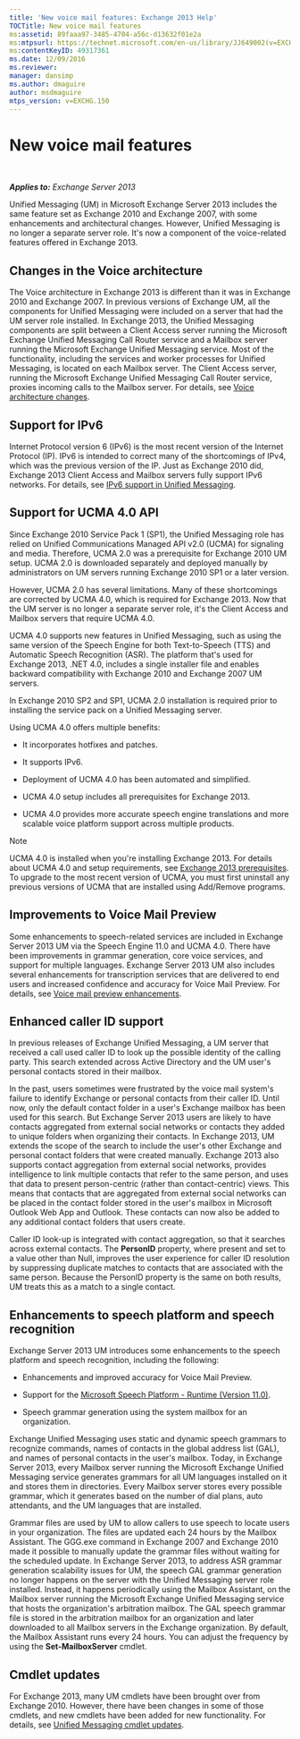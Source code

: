 ```yaml
---
title: 'New voice mail features: Exchange 2013 Help'
TOCTitle: New voice mail features
ms:assetid: 89faaa97-3485-4704-a56c-d13632f01e2a
ms:mtpsurl: https://technet.microsoft.com/en-us/library/JJ649002(v=EXCHG.150)
ms:contentKeyID: 49317361
ms.date: 12/09/2016
ms.reviewer: 
manager: dansimp
ms.author: dmaguire
author: msdmaguire
mtps_version: v=EXCHG.150
---
```


# New voice mail features

 

_**Applies to:** Exchange Server 2013_

Unified Messaging (UM) in Microsoft Exchange Server 2013 includes the same feature set as Exchange 2010 and Exchange 2007, with some enhancements and architectural changes. However, Unified Messaging is no longer a separate server role. It's now a component of the voice-related features offered in Exchange 2013.

## Changes in the Voice architecture

The Voice architecture in Exchange 2013 is different than it was in Exchange 2010 and Exchange 2007. In previous versions of Exchange UM, all the components for Unified Messaging were included on a server that had the UM server role installed. In Exchange 2013, the Unified Messaging components are split between a Client Access server running the Microsoft Exchange Unified Messaging Call Router service and a Mailbox server running the Microsoft Exchange Unified Messaging service. Most of the functionality, including the services and worker processes for Unified Messaging, is located on each Mailbox server. The Client Access server, running the Microsoft Exchange Unified Messaging Call Router service, proxies incoming calls to the Mailbox server. For details, see [Voice architecture changes](voice-architecture-changes-exchange-2013-help.md).

## Support for IPv6

Internet Protocol version 6 (IPv6) is the most recent version of the Internet Protocol (IP). IPv6 is intended to correct many of the shortcomings of IPv4, which was the previous version of the IP. Just as Exchange 2010 did, Exchange 2013 Client Access and Mailbox servers fully support IPv6 networks. For details, see [IPv6 support in Unified Messaging](ipv6-support-in-unified-messaging-exchange-2013-help.md).

## Support for UCMA 4.0 API

Since Exchange 2010 Service Pack 1 (SP1), the Unified Messaging role has relied on Unified Communications Managed API v2.0 (UCMA) for signaling and media. Therefore, UCMA 2.0 was a prerequisite for Exchange 2010 UM setup. UCMA 2.0 is downloaded separately and deployed manually by administrators on UM servers running Exchange 2010 SP1 or a later version.

However, UCMA 2.0 has several limitations. Many of these shortcomings are corrected by UCMA 4.0, which is required for Exchange 2013. Now that the UM server is no longer a separate server role, it's the Client Access and Mailbox servers that require UCMA 4.0.

UCMA 4.0 supports new features in Unified Messaging, such as using the same version of the Speech Engine for both Text-to-Speech (TTS) and Automatic Speech Recognition (ASR). The platform that's used for Exchange 2013, .NET 4.0, includes a single installer file and enables backward compatibility with Exchange 2010 and Exchange 2007 UM servers.

In Exchange 2010 SP2 and SP1, UCMA 2.0 installation is required prior to installing the service pack on a Unified Messaging server.

Using UCMA 4.0 offers multiple benefits:

  - It incorporates hotfixes and patches.

  - It supports IPv6.

  - Deployment of UCMA 4.0 has been automated and simplified.

  - UCMA 4.0 setup includes all prerequisites for Exchange 2013.

  - UCMA 4.0 provides more accurate speech engine translations and more scalable voice platform support across multiple products.

> [!NOTE]
> UCMA 4.0 is installed when you're installing Exchange 2013. For details about UCMA 4.0 and setup requirements, see <A href="exchange-2013-prerequisites-exchange-2013-help.md">Exchange 2013 prerequisites</A>. To upgrade to the most recent version of UCMA, you must first uninstall any previous versions of UCMA that are installed using Add/Remove programs.

## Improvements to Voice Mail Preview

Some enhancements to speech-related services are included in Exchange Server 2013 UM via the Speech Engine 11.0 and UCMA 4.0. There have been improvements in grammar generation, core voice services, and support for multiple languages. Exchange Server 2013 UM also includes several enhancements for transcription services that are delivered to end users and increased confidence and accuracy for Voice Mail Preview. For details, see [Voice mail preview enhancements](voice-mail-preview-enhancements-exchange-2013-help.md).

## Enhanced caller ID support

In previous releases of Exchange Unified Messaging, a UM server that received a call used caller ID to look up the possible identity of the calling party. This search extended across Active Directory and the UM user's personal contacts stored in their mailbox.

In the past, users sometimes were frustrated by the voice mail system's failure to identify Exchange or personal contacts from their caller ID. Until now, only the default contact folder in a user's Exchange mailbox has been used for this search. But Exchange Server 2013 users are likely to have contacts aggregated from external social networks or contacts they added to unique folders when organizing their contacts. In Exchange 2013, UM extends the scope of the search to include the user's other Exchange and personal contact folders that were created manually. Exchange 2013 also supports contact aggregation from external social networks, provides intelligence to link multiple contacts that refer to the same person, and uses that data to present person-centric (rather than contact-centric) views. This means that contacts that are aggregated from external social networks can be placed in the contact folder stored in the user's mailbox in Microsoft Outlook Web App and Outlook. These contacts can now also be added to any additional contact folders that users create.

Caller ID look-up is integrated with contact aggregation, so that it searches across external contacts. The **PersonID** property, where present and set to a value other than Null, improves the user experience for caller ID resolution by suppressing duplicate matches to contacts that are associated with the same person. Because the PersonID property is the same on both results, UM treats this as a match to a single contact.

## Enhancements to speech platform and speech recognition

Exchange Server 2013 UM introduces some enhancements to the speech platform and speech recognition, including the following:

  - Enhancements and improved accuracy for Voice Mail Preview.

  - Support for the [Microsoft Speech Platform - Runtime (Version 11.0)](https://go.microsoft.com/fwlink/p/?linkid=253196).

  - Speech grammar generation using the system mailbox for an organization.

Exchange Unified Messaging uses static and dynamic speech grammars to recognize commands, names of contacts in the global address list (GAL), and names of personal contacts in the user's mailbox. Today, in Exchange Server 2013, every Mailbox server running the Microsoft Exchange Unified Messaging service generates grammars for all UM languages installed on it and stores them in directories. Every Mailbox server stores every possible grammar, which it generates based on the number of dial plans, auto attendants, and the UM languages that are installed.

Grammar files are used by UM to allow callers to use speech to locate users in your organization. The files are updated each 24 hours by the Mailbox Assistant. The GGG.exe command in Exchange 2007 and Exchange 2010 made it possible to manually update the grammar files without waiting for the scheduled update. In Exchange Server 2013, to address ASR grammar generation scalability issues for UM, the speech GAL grammar generation no longer happens on the server with the Unified Messaging server role installed. Instead, it happens periodically using the Mailbox Assistant, on the Mailbox server running the Microsoft Exchange Unified Messaging service that hosts the organization's arbitration mailbox. The GAL speech grammar file is stored in the arbitration mailbox for an organization and later downloaded to all Mailbox servers in the Exchange organization. By default, the Mailbox Assistant runs every 24 hours. You can adjust the frequency by using the **Set-MailboxServer** cmdlet.

## Cmdlet updates

For Exchange 2013, many UM cmdlets have been brought over from Exchange 2010. However, there have been changes in some of those cmdlets, and new cmdlets have been added for new functionality. For details, see [Unified Messaging cmdlet updates](unified-messaging-cmdlet-updates-exchange-2013-help.md).
